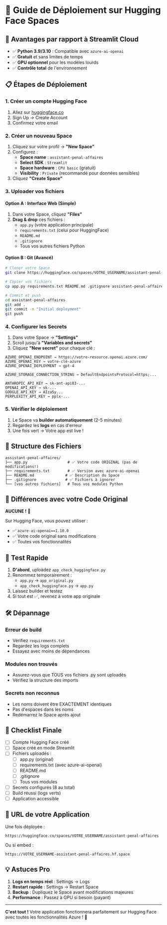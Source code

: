 # 🤗 Guide de Déploiement sur Hugging Face Spaces

## 🚀 Avantages par rapport à Streamlit Cloud

- ✅ **Python 3.9/3.10** : Compatible avec `azure-ai-openai`
- ✅ **Gratuit** et sans limites de temps
- ✅ **GPU optionnel** pour les modèles lourds
- ✅ **Contrôle total** de l'environnement

## 📋 Étapes de Déploiement

### 1. Créer un compte Hugging Face

1. Allez sur [huggingface.co](https://huggingface.co)
2. Sign Up → Create Account
3. Confirmez votre email

### 2. Créer un nouveau Space

1. Cliquez sur votre profil → **"New Space"**
2. Configurez :
   - **Space name** : `assistant-penal-affaires`
   - **Select SDK** : `Streamlit`
   - **Space hardware** : `CPU basic` (gratuit)
   - **Visibility** : `Private` (recommandé pour données sensibles)
3. Cliquez **"Create Space"**

### 3. Uploader vos fichiers

#### Option A : Interface Web (Simple)
1. Dans votre Space, cliquez **"Files"**
2. **Drag & drop** ces fichiers :
   - `app.py` (votre application principale)
   - `requirements.txt` (celui pour HuggingFace)
   - `README.md`
   - `.gitignore`
   - Tous vos autres fichiers Python

#### Option B : Git (Avancé)
```bash
# Cloner votre Space
git clone https://huggingface.co/spaces/VOTRE_USERNAME/assistant-penal-affaires

# Copier vos fichiers
cp app.py requirements.txt README.md .gitignore assistant-penal-affaires/

# Commit et push
cd assistant-penal-affaires
git add .
git commit -m "Initial deployment"
git push
```

### 4. Configurer les Secrets

1. Dans votre Space → **"Settings"**
2. Scroll jusqu'à **"Variables and secrets"**
3. Cliquez **"New secret"** pour chaque clé :

```
AZURE_OPENAI_ENDPOINT → https://votre-resource.openai.azure.com/
AZURE_OPENAI_KEY → votre-clé-azure
AZURE_OPENAI_DEPLOYMENT → gpt-4

AZURE_STORAGE_CONNECTION_STRING → DefaultEndpointsProtocol=https;...

ANTHROPIC_API_KEY → sk-ant-api03-...
OPENAI_API_KEY → sk-...
GOOGLE_API_KEY → AIzaSy...
PERPLEXITY_API_KEY → pplx-...
```

### 5. Vérifier le déploiement

1. Le Space va **builder automatiquement** (2-5 minutes)
2. Regardez les **logs** en cas d'erreur
3. Une fois vert → Votre app est live !

## 📁 Structure des Fichiers

```
assistant-penal-affaires/
├── app.py                  # ✅ Votre code ORIGINAL (pas de modifications!)
├── requirements.txt        # ✅ Version avec azure-ai-openai
├── README.md              # ✅ Description du Space
├── .gitignore             # ✅ Fichiers à ignorer
└── [vos autres fichiers]   # Tous vos modules Python
```

## 🔧 Différences avec votre Code Original

**AUCUNE !** 🎉

Sur Hugging Face, vous pouvez utiliser :
- ✅ `azure-ai-openai==1.10.0`
- ✅ Votre code original sans modifications
- ✅ Toutes vos fonctionnalités

## 🧪 Test Rapide

1. **D'abord**, uploadez `app_check_huggingface.py`
2. Renommez temporairement :
   - `app.py` → `app_original.py`
   - `app_check_huggingface.py` → `app.py`
3. Laissez builder et testez
4. Si tout est ✅, revenez à votre app originale

## 🛠️ Dépannage

### Erreur de build
- Vérifiez `requirements.txt`
- Regardez les logs complets
- Essayez avec moins de dépendances

### Modules non trouvés
- Assurez-vous que TOUS vos fichiers .py sont uploadés
- Vérifiez la structure des imports

### Secrets non reconnus
- Les noms doivent être EXACTEMENT identiques
- Pas d'espaces dans les noms
- Redémarrez le Space après ajout

## 🎯 Checklist Finale

- [ ] Compte Hugging Face créé
- [ ] Space créé en mode Streamlit
- [ ] Fichiers uploadés :
  - [ ] app.py (original)
  - [ ] requirements.txt (avec azure-ai-openai)
  - [ ] README.md
  - [ ] .gitignore
  - [ ] Tous vos modules
- [ ] Secrets configurés (8 au total)
- [ ] Build réussi (logs verts)
- [ ] Application accessible

## 🚀 URL de votre Application

Une fois déployée :
```
https://huggingface.co/spaces/VOTRE_USERNAME/assistant-penal-affaires
```

Ou si embed :
```
https://VOTRE_USERNAME-assistant-penal-affaires.hf.space
```

## 💡 Astuces Pro

1. **Logs en temps réel** : Settings → Logs
2. **Restart rapide** : Settings → Restart Space
3. **Backup** : Dupliquez le Space avant modifications majeures
4. **Performance** : Passez à GPU si besoin (payant)

---

**C'est tout !** Votre application fonctionnera parfaitement sur Hugging Face avec toutes les fonctionnalités Azure ! 🎉